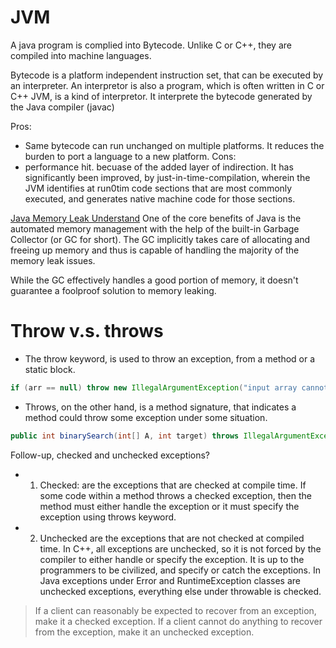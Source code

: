 # JVM

A java program is complied into Bytecode. Unlike C or C++, they are compiled into machine languages. 

Bytecode is a platform independent instruction set, that can be executed by an interpreter. An interpretor is also a program, which is often written in C or C++
JVM, is a kind of interpretor. It interprete the bytecode generated by the Java compiler (javac)

Pros:
- Same bytecode can run unchanged on multiple platforms. It reduces the burden to port a language to a new platform. 
Cons:
- performance hit. becuase of the added layer of indirection. It has significantly been improved, by just-in-time-compilation, wherein the JVM identifies at run0tim code sections that are most commonly executed, and generates native machine code for those sections. 

[Java Memory Leak Understand](https://www.baeldung.com/java-memory-leaks)
One of the core benefits of Java is the automated memory management with the help of the built-in Garbage Collector (or GC for short). The GC implicitly takes care of allocating and freeing up memory and thus is capable of handling the majority of the memory leak issues.

While the GC effectively handles a good portion of memory, it doesn't guarantee a foolproof solution to memory leaking.

# Throw v.s. throws
- The throw keyword, is used to throw an exception, from a method or a static block.
```java
if (arr == null) throw new IllegalArgumentException("input array cannot be null!");
```

- Throws, on the other hand, is a method signature, that indicates a method could throw some exception under some situation. 
```java
public int binarySearch(int[] A, int target) throws IllegalArgumentException
```

Follow-up, checked and unchecked exceptions?
- 1) Checked: are the exceptions that are checked at compile time. If some code within a method throws a checked exception, then the method must either handle the exception or it must specify the exception using throws keyword.

- 2) Unchecked are the exceptions that are not checked at compiled time. In C++, all exceptions are unchecked, so it is not forced by the compiler to either handle or specify the exception. It is up to the programmers to be civilized, and specify or catch the exceptions. In Java exceptions under Error and RuntimeException classes are unchecked exceptions, everything else under throwable is checked.

> If a client can reasonably be expected to recover from an exception, make it a checked exception. If a client cannot do anything to recover from the exception, make it an unchecked exception.